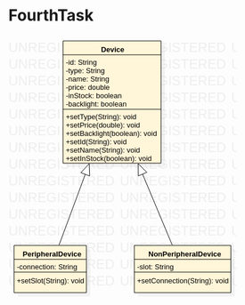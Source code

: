 # FourthTask

<svg version="1.1" xmlns="http://www.w3.org/2000/svg" xmlns:xlink="http://www.w3.org/1999/xlink" width="409.3916015625" height="473"><defs/><g><text fill="#eeeeee" stroke="none" font-family="Arial" font-size="24px" font-style="normal" font-weight="normal" text-decoration="none" x="0" y="0">UNREGISTERED</text><text fill="#eeeeee" stroke="none" font-family="Arial" font-size="24px" font-style="normal" font-weight="normal" text-decoration="none" x="0" y="30">UNREGISTERED</text><text fill="#eeeeee" stroke="none" font-family="Arial" font-size="24px" font-style="normal" font-weight="normal" text-decoration="none" x="0" y="60">UNREGISTERED</text><text fill="#eeeeee" stroke="none" font-family="Arial" font-size="24px" font-style="normal" font-weight="normal" text-decoration="none" x="0" y="90">UNREGISTERED</text><text fill="#eeeeee" stroke="none" font-family="Arial" font-size="24px" font-style="normal" font-weight="normal" text-decoration="none" x="0" y="120">UNREGISTERED</text><text fill="#eeeeee" stroke="none" font-family="Arial" font-size="24px" font-style="normal" font-weight="normal" text-decoration="none" x="0" y="150">UNREGISTERED</text><text fill="#eeeeee" stroke="none" font-family="Arial" font-size="24px" font-style="normal" font-weight="normal" text-decoration="none" x="0" y="180">UNREGISTERED</text><text fill="#eeeeee" stroke="none" font-family="Arial" font-size="24px" font-style="normal" font-weight="normal" text-decoration="none" x="0" y="210">UNREGISTERED</text><text fill="#eeeeee" stroke="none" font-family="Arial" font-size="24px" font-style="normal" font-weight="normal" text-decoration="none" x="0" y="240">UNREGISTERED</text><text fill="#eeeeee" stroke="none" font-family="Arial" font-size="24px" font-style="normal" font-weight="normal" text-decoration="none" x="0" y="270">UNREGISTERED</text><text fill="#eeeeee" stroke="none" font-family="Arial" font-size="24px" font-style="normal" font-weight="normal" text-decoration="none" x="0" y="300">UNREGISTERED</text><text fill="#eeeeee" stroke="none" font-family="Arial" font-size="24px" font-style="normal" font-weight="normal" text-decoration="none" x="0" y="330">UNREGISTERED</text><text fill="#eeeeee" stroke="none" font-family="Arial" font-size="24px" font-style="normal" font-weight="normal" text-decoration="none" x="0" y="360">UNREGISTERED</text><text fill="#eeeeee" stroke="none" font-family="Arial" font-size="24px" font-style="normal" font-weight="normal" text-decoration="none" x="0" y="390">UNREGISTERED</text><text fill="#eeeeee" stroke="none" font-family="Arial" font-size="24px" font-style="normal" font-weight="normal" text-decoration="none" x="0" y="420">UNREGISTERED</text><text fill="#eeeeee" stroke="none" font-family="Arial" font-size="24px" font-style="normal" font-weight="normal" text-decoration="none" x="0" y="450">UNREGISTERED</text><text fill="#eeeeee" stroke="none" font-family="Arial" font-size="24px" font-style="normal" font-weight="normal" text-decoration="none" x="200" y="0">UNREGISTERED</text><text fill="#eeeeee" stroke="none" font-family="Arial" font-size="24px" font-style="normal" font-weight="normal" text-decoration="none" x="200" y="30">UNREGISTERED</text><text fill="#eeeeee" stroke="none" font-family="Arial" font-size="24px" font-style="normal" font-weight="normal" text-decoration="none" x="200" y="60">UNREGISTERED</text><text fill="#eeeeee" stroke="none" font-family="Arial" font-size="24px" font-style="normal" font-weight="normal" text-decoration="none" x="200" y="90">UNREGISTERED</text><text fill="#eeeeee" stroke="none" font-family="Arial" font-size="24px" font-style="normal" font-weight="normal" text-decoration="none" x="200" y="120">UNREGISTERED</text><text fill="#eeeeee" stroke="none" font-family="Arial" font-size="24px" font-style="normal" font-weight="normal" text-decoration="none" x="200" y="150">UNREGISTERED</text><text fill="#eeeeee" stroke="none" font-family="Arial" font-size="24px" font-style="normal" font-weight="normal" text-decoration="none" x="200" y="180">UNREGISTERED</text><text fill="#eeeeee" stroke="none" font-family="Arial" font-size="24px" font-style="normal" font-weight="normal" text-decoration="none" x="200" y="210">UNREGISTERED</text><text fill="#eeeeee" stroke="none" font-family="Arial" font-size="24px" font-style="normal" font-weight="normal" text-decoration="none" x="200" y="240">UNREGISTERED</text><text fill="#eeeeee" stroke="none" font-family="Arial" font-size="24px" font-style="normal" font-weight="normal" text-decoration="none" x="200" y="270">UNREGISTERED</text><text fill="#eeeeee" stroke="none" font-family="Arial" font-size="24px" font-style="normal" font-weight="normal" text-decoration="none" x="200" y="300">UNREGISTERED</text><text fill="#eeeeee" stroke="none" font-family="Arial" font-size="24px" font-style="normal" font-weight="normal" text-decoration="none" x="200" y="330">UNREGISTERED</text><text fill="#eeeeee" stroke="none" font-family="Arial" font-size="24px" font-style="normal" font-weight="normal" text-decoration="none" x="200" y="360">UNREGISTERED</text><text fill="#eeeeee" stroke="none" font-family="Arial" font-size="24px" font-style="normal" font-weight="normal" text-decoration="none" x="200" y="390">UNREGISTERED</text><text fill="#eeeeee" stroke="none" font-family="Arial" font-size="24px" font-style="normal" font-weight="normal" text-decoration="none" x="200" y="420">UNREGISTERED</text><text fill="#eeeeee" stroke="none" font-family="Arial" font-size="24px" font-style="normal" font-weight="normal" text-decoration="none" x="200" y="450">UNREGISTERED</text><text fill="#eeeeee" stroke="none" font-family="Arial" font-size="24px" font-style="normal" font-weight="normal" text-decoration="none" x="400" y="0">UNREGISTERED</text><text fill="#eeeeee" stroke="none" font-family="Arial" font-size="24px" font-style="normal" font-weight="normal" text-decoration="none" x="400" y="30">UNREGISTERED</text><text fill="#eeeeee" stroke="none" font-family="Arial" font-size="24px" font-style="normal" font-weight="normal" text-decoration="none" x="400" y="60">UNREGISTERED</text><text fill="#eeeeee" stroke="none" font-family="Arial" font-size="24px" font-style="normal" font-weight="normal" text-decoration="none" x="400" y="90">UNREGISTERED</text><text fill="#eeeeee" stroke="none" font-family="Arial" font-size="24px" font-style="normal" font-weight="normal" text-decoration="none" x="400" y="120">UNREGISTERED</text><text fill="#eeeeee" stroke="none" font-family="Arial" font-size="24px" font-style="normal" font-weight="normal" text-decoration="none" x="400" y="150">UNREGISTERED</text><text fill="#eeeeee" stroke="none" font-family="Arial" font-size="24px" font-style="normal" font-weight="normal" text-decoration="none" x="400" y="180">UNREGISTERED</text><text fill="#eeeeee" stroke="none" font-family="Arial" font-size="24px" font-style="normal" font-weight="normal" text-decoration="none" x="400" y="210">UNREGISTERED</text><text fill="#eeeeee" stroke="none" font-family="Arial" font-size="24px" font-style="normal" font-weight="normal" text-decoration="none" x="400" y="240">UNREGISTERED</text><text fill="#eeeeee" stroke="none" font-family="Arial" font-size="24px" font-style="normal" font-weight="normal" text-decoration="none" x="400" y="270">UNREGISTERED</text><text fill="#eeeeee" stroke="none" font-family="Arial" font-size="24px" font-style="normal" font-weight="normal" text-decoration="none" x="400" y="300">UNREGISTERED</text><text fill="#eeeeee" stroke="none" font-family="Arial" font-size="24px" font-style="normal" font-weight="normal" text-decoration="none" x="400" y="330">UNREGISTERED</text><text fill="#eeeeee" stroke="none" font-family="Arial" font-size="24px" font-style="normal" font-weight="normal" text-decoration="none" x="400" y="360">UNREGISTERED</text><text fill="#eeeeee" stroke="none" font-family="Arial" font-size="24px" font-style="normal" font-weight="normal" text-decoration="none" x="400" y="390">UNREGISTERED</text><text fill="#eeeeee" stroke="none" font-family="Arial" font-size="24px" font-style="normal" font-weight="normal" text-decoration="none" x="400" y="420">UNREGISTERED</text><text fill="#eeeeee" stroke="none" font-family="Arial" font-size="24px" font-style="normal" font-weight="normal" text-decoration="none" x="400" y="450">UNREGISTERED</text><g transform="translate(-230,-94) scale(1,1)"><rect fill="#C0C0C0" stroke="none" x="335" y="111" width="176" height="220" opacity="0.2"/></g><g transform="translate(-230,-94) scale(1,1)"><rect fill="#fff5d8" stroke="none" x="328" y="104" width="176" height="220"/></g><g transform="translate(-230,-94) scale(1,1)"><path fill="none" stroke="#000000" d="M 328 104 L 504 104 L 504 324 L 328 324 L 328 104 Z Z" stroke-miterlimit="10"/></g><g transform="translate(-230,-94) scale(1,1)"><path fill="none" stroke="#000000" d="M 328 129 L 504 129" stroke-miterlimit="10"/></g><g transform="translate(-230,-94) scale(1,1)"><path fill="none" stroke="#000000" d="M 328 227 L 504 227" stroke-miterlimit="10"/></g><g transform="translate(-230,-94) scale(1,1)"><g><path fill="none" stroke="none"/><text fill="#000000" stroke="none" font-family="Arial" font-size="13px" font-style="normal" font-weight="bold" text-decoration="none" x="396.1318359375" y="123.5">Device</text></g></g><g transform="translate(-230,-94) scale(1,1)"><g><path fill="none" stroke="none"/><text fill="#000000" stroke="none" font-family="Arial" font-size="13px" font-style="normal" font-weight="normal" text-decoration="none" x="333" y="146.5">-id: String</text></g></g><g transform="translate(-230,-94) scale(1,1)"><g><path fill="none" stroke="none"/><text fill="#000000" stroke="none" font-family="Arial" font-size="13px" font-style="normal" font-weight="normal" text-decoration="none" x="333" y="161.5">-type: String</text></g></g><g transform="translate(-230,-94) scale(1,1)"><g><path fill="none" stroke="none"/><text fill="#000000" stroke="none" font-family="Arial" font-size="13px" font-style="normal" font-weight="normal" text-decoration="none" x="333" y="176.5">-name: String</text></g></g><g transform="translate(-230,-94) scale(1,1)"><g><path fill="none" stroke="none"/><text fill="#000000" stroke="none" font-family="Arial" font-size="13px" font-style="normal" font-weight="normal" text-decoration="none" x="333" y="191.5">-price: double</text></g></g><g transform="translate(-230,-94) scale(1,1)"><g><path fill="none" stroke="none"/><text fill="#000000" stroke="none" font-family="Arial" font-size="13px" font-style="normal" font-weight="normal" text-decoration="none" x="333" y="206.5">-inStock: boolean</text></g></g><g transform="translate(-230,-94) scale(1,1)"><g><path fill="none" stroke="none"/><text fill="#000000" stroke="none" font-family="Arial" font-size="13px" font-style="normal" font-weight="normal" text-decoration="none" x="333" y="221.5">-backlight: boolean</text></g></g><g transform="translate(-230,-94) scale(1,1)"><g><path fill="none" stroke="none"/><text fill="#000000" stroke="none" font-family="Arial" font-size="13px" font-style="normal" font-weight="normal" text-decoration="none" x="333" y="244.5">+setType(String): void</text></g></g><g transform="translate(-230,-94) scale(1,1)"><g><path fill="none" stroke="none"/><text fill="#000000" stroke="none" font-family="Arial" font-size="13px" font-style="normal" font-weight="normal" text-decoration="none" x="333" y="259.5">+setPrice(double): void</text></g></g><g transform="translate(-230,-94) scale(1,1)"><g><path fill="none" stroke="none"/><text fill="#000000" stroke="none" font-family="Arial" font-size="13px" font-style="normal" font-weight="normal" text-decoration="none" x="333" y="274.5">+setBacklight(boolean): void</text></g></g><g transform="translate(-230,-94) scale(1,1)"><g><path fill="none" stroke="none"/><text fill="#000000" stroke="none" font-family="Arial" font-size="13px" font-style="normal" font-weight="normal" text-decoration="none" x="333" y="289.5">+setId(String): void</text></g></g><g transform="translate(-230,-94) scale(1,1)"><g><path fill="none" stroke="none"/><text fill="#000000" stroke="none" font-family="Arial" font-size="13px" font-style="normal" font-weight="normal" text-decoration="none" x="333" y="304.5">+setName(String): void</text></g></g><g transform="translate(-230,-94) scale(1,1)"><g><path fill="none" stroke="none"/><text fill="#000000" stroke="none" font-family="Arial" font-size="13px" font-style="normal" font-weight="normal" text-decoration="none" x="333" y="319.5">+setInStock(boolean): void</text></g></g><g transform="translate(-230,-94) scale(1,1)"><rect fill="#C0C0C0" stroke="none" x="247" y="479" width="130.0244140625" height="85" opacity="0.2"/></g><g transform="translate(-230,-94) scale(1,1)"><rect fill="#fff5d8" stroke="none" x="240" y="472" width="130.0244140625" height="85"/></g><g transform="translate(-230,-94) scale(1,1)"><path fill="none" stroke="#000000" d="M 240 472 L 370.0244140625 472 L 370.0244140625 557 L 240 557 L 240 472 Z Z" stroke-miterlimit="10"/></g><g transform="translate(-230,-94) scale(1,1)"><path fill="none" stroke="#000000" d="M 240 497 L 370.0244140625 497" stroke-miterlimit="10"/></g><g transform="translate(-230,-94) scale(1,1)"><path fill="none" stroke="#000000" d="M 240 520 L 370.0244140625 520" stroke-miterlimit="10"/></g><g transform="translate(-230,-94) scale(1,1)"><g><path fill="none" stroke="none"/><text fill="#000000" stroke="none" font-family="Arial" font-size="13px" font-style="normal" font-weight="bold" text-decoration="none" x="255.516357421875" y="491.5">PeripheralDevice</text></g></g><g transform="translate(-230,-94) scale(1,1)"><g><path fill="none" stroke="none"/><text fill="#000000" stroke="none" font-family="Arial" font-size="13px" font-style="normal" font-weight="normal" text-decoration="none" x="245" y="514.5">-connection: String</text></g></g><g transform="translate(-230,-94) scale(1,1)"><g><path fill="none" stroke="none"/><text fill="#000000" stroke="none" font-family="Arial" font-size="13px" font-style="normal" font-weight="normal" text-decoration="none" x="245" y="539.5">+setSlot(String): void</text></g></g><g transform="translate(-230,-94) scale(1,1)"><rect fill="#C0C0C0" stroke="none" x="463" y="479" width="173.3916015625" height="85" opacity="0.2"/></g><g transform="translate(-230,-94) scale(1,1)"><rect fill="#fff5d8" stroke="none" x="456" y="472" width="173.3916015625" height="85"/></g><g transform="translate(-230,-94) scale(1,1)"><path fill="none" stroke="#000000" d="M 456 472 L 629.3916015625 472 L 629.3916015625 557 L 456 557 L 456 472 Z Z" stroke-miterlimit="10"/></g><g transform="translate(-230,-94) scale(1,1)"><path fill="none" stroke="#000000" d="M 456 497 L 629.3916015625 497" stroke-miterlimit="10"/></g><g transform="translate(-230,-94) scale(1,1)"><path fill="none" stroke="#000000" d="M 456 520 L 629.3916015625 520" stroke-miterlimit="10"/></g><g transform="translate(-230,-94) scale(1,1)"><g><path fill="none" stroke="none"/><text fill="#000000" stroke="none" font-family="Arial" font-size="13px" font-style="normal" font-weight="bold" text-decoration="none" x="481.27587890625" y="491.5">NonPeripheralDevice</text></g></g><g transform="translate(-230,-94) scale(1,1)"><g><path fill="none" stroke="none"/><text fill="#000000" stroke="none" font-family="Arial" font-size="13px" font-style="normal" font-weight="normal" text-decoration="none" x="461" y="514.5">-slot: String</text></g></g><g transform="translate(-230,-94) scale(1,1)"><g><path fill="none" stroke="none"/><text fill="#000000" stroke="none" font-family="Arial" font-size="13px" font-style="normal" font-weight="normal" text-decoration="none" x="461" y="539.5">+setConnection(String): void</text></g></g><g transform="translate(-230,-94) scale(1,1)"><path fill="none" stroke="#000000" d="M 321 471 L 375 325" stroke-miterlimit="10"/></g><g transform="translate(-230,-94) scale(1,1)"><path fill="#FFFFFF" stroke="none" d="M 375.84546425183896 346.98374832004004 L 375 325 L 360.05297599272745 341.1426910187248"/></g><g transform="translate(-230,-94) scale(1,1)"><path fill="none" stroke="#000000" d="M 375.84546425183896 346.98374832004004 L 375 325 L 360.05297599272745 341.1426910187248 L 375.84546425183896 346.98374832004004" stroke-miterlimit="10"/></g><g transform="translate(-230,-94) scale(1,1)"><path fill="none" stroke="#000000" d="M 524 471 L 463 325" stroke-miterlimit="10"/></g><g transform="translate(-230,-94) scale(1,1)"><path fill="#FFFFFF" stroke="none" d="M 478.60394582132994 340.50860647527685 L 463 325 L 463.06741509810803 346.9998967089518"/></g><g transform="translate(-230,-94) scale(1,1)"><path fill="none" stroke="#000000" d="M 478.60394582132994 340.50860647527685 L 463 325 L 463.06741509810803 346.9998967089518 L 478.60394582132994 340.50860647527685" stroke-miterlimit="10"/></g></g></svg></object>
